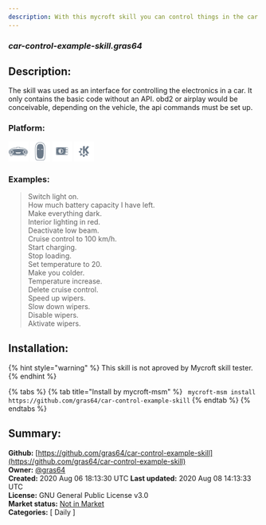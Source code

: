 ```yaml
---
description: With this mycroft skill you can control things in the car such as air conditioning, lights, wipers, 
---
```


### _car-control-example-skill.gras64_  
## Description:  
The skill was used as an interface for controlling the electronics in a car. It only contains the basic code without an API. obd2 or airplay would be conceivable, depending on the vehicle, the api commands must be set up.  
  
  
### Platform:  
 ![Mark I](../.gitbook/assets/mark-1-icon.png)  ![Mark II](../.gitbook/assets/mark-2-icon.png)  ![Picroft](../.gitbook/assets/picroft-icon.png)  ![plasmoid](../.gitbook/assets/kde.png)   
### Examples:  
> Switch light on.  
> How much battery capacity I have left.  
> Make everything dark.  
> Interior lighting in red.  
> Deactivate low beam.  
> Cruise control to 100 km/h.  
> Start charging.  
> Stop loading.  
> Set temperature to 20.  
> Make you colder.  
> Temperature increase.  
> Delete cruise control.  
> Speed up wipers.  
> Slow down wipers.  
> Disable wipers.  
> Aktivate wipers.  
  
## Installation:  
{% hint style="warning" %}
This skill is not aproved by Mycroft skill tester.
{% endhint %}
    
{% tabs %}
{% tab title="Install by mycroft-msm" %}
``` mycroft-msm install https://github.com/gras64/car-control-example-skill```
{% endtab %}
  {% endtabs %}
    
## Summary:  
**Github:** [https://github.com/gras64/car-control-example-skill](https://github.com/gras64/car-control-example-skill)  
**Owner:** [@gras64](https://github.com/gras64)  
**Created:** 2020 Aug 06 18:13:30 UTC  **Last updated:** 2020 Aug 08 14:13:33 UTC  
**License:** GNU General Public License v3.0  
**Market status:** [Not in Market](https://market.mycroft.ai/skill/)  
**Categories:** [ Daily ]   
